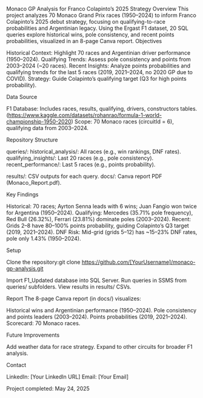Monaco GP Analysis for Franco Colapinto’s 2025 Strategy
Overview
This project analyzes 70 Monaco Grand Prix races (1950–2024) to inform Franco Colapinto’s 2025 debut strategy, focusing on qualifying-to-race probabilities and Argentinian legacy. Using the Ergast F1 dataset, 20 SQL queries explore historical wins, pole consistency, and recent points probabilities, visualized in an 8-page Canva report.
Objectives

Historical Context: Highlight 70 races and Argentinian driver performance (1950–2024).
Qualifying Trends: Assess pole consistency and points from 2003–2024 (~20 races).
Recent Insights: Analyze points probabilities and qualifying trends for the last 5 races (2019, 2021–2024, no 2020 GP due to COVID).
Strategy: Guide Colapinto’s qualifying target (Q3 for high points probability).

Data Source

F1 Database: Includes races, results, qualifying, drivers, constructors tables. (https://www.kaggle.com/datasets/rohanrao/formula-1-world-championship-1950-2020) 
Scope: 70 Monaco races (circuitId = 6), qualifying data from 2003–2024.

Repository Structure

queries/:
historical_analysis/: All races (e.g., win rankings, DNF rates).
qualifying_insights/: Last 20 races (e.g., pole consistency).
recent_performance/: Last 5 races (e.g., points probability).


results/: CSV outputs for each query.
docs/: Canva report PDF (Monaco_Report.pdf).

Key Findings

Historical: 70 races; Ayrton Senna leads with 6 wins; Juan Fangio won twice for Argentina (1950–2024).
Qualifying: Mercedes (35.71% pole frequency), Red Bull (26.32%), Ferrari (23.81%) dominate poles (2003–2024).
Recent: Grids 2–8 have 80–100% points probability, guiding Colapinto’s Q3 target (2019, 2021–2024).
DNF Risk: Mid-grid (grids 5–12) has ~15–23% DNF rates, pole only 1.43% (1950–2024).

Setup

Clone the repository:git clone https://github.com/[YourUsername]/monaco-gp-analysis.git


Import F1_Updated database into SQL Server.
Run queries in SSMS from queries/ subfolders.
View results in results/ CSVs.

Report
The 8-page Canva report (in docs/) visualizes:

Historical wins and Argentinian performance (1950–2024).
Pole consistency and points leaders (2003–2024).
Points probabilities (2019, 2021–2024).
Scorecard: 70 Monaco races.

Future Improvements

Add weather data for race strategy.
Expand to other circuits for broader F1 analysis.

Contact

LinkedIn: [Your LinkedIn URL]
Email: [Your Email]

Project completed: May 24, 2025
